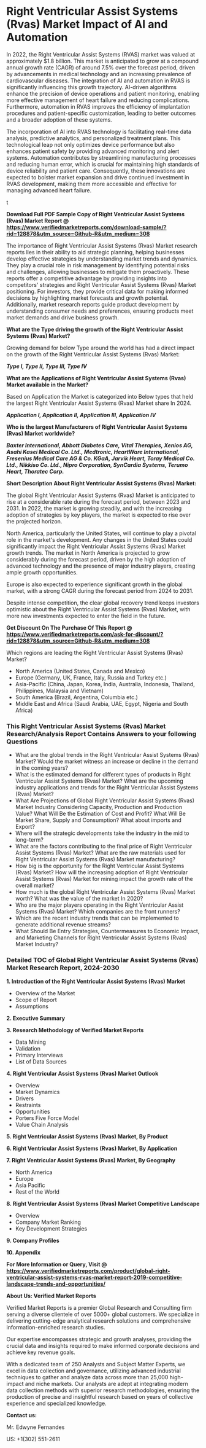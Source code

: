 <meta name="title" content="Global Right Ventricular Assist Systems (Rvas) Market Impact of AI and Automation"><meta name="description" content="In 2022, the Right Ventricular Assist Systems (RVAS) market was valued at approximately $1.8 billion. This market is anticipated to grow at a compound annual growth ra"><meta name="title" content="Right Ventricular Assist Systems (Rvas) Market Size, Share, Scope, Trends, Growth, Opportunities, Analysis, Forecast"><h1>Right Ventricular Assist Systems (Rvas) Market Impact of AI and Automation</h1><p>In 2022, the Right Ventricular Assist Systems (RVAS) market was valued at approximately $1.8 billion. This market is anticipated to grow at a compound annual growth rate (CAGR) of around 7.5% over the forecast period, driven by advancements in medical technology and an increasing prevalence of cardiovascular diseases. The integration of AI and automation in RVAS is significantly influencing this growth trajectory. AI-driven algorithms enhance the precision of device operations and patient monitoring, enabling more effective management of heart failure and reducing complications. Furthermore, automation in RVAS improves the efficiency of implantation procedures and patient-specific customization, leading to better outcomes and a broader adoption of these systems.</p><p>The incorporation of AI into RVAS technology is facilitating real-time data analysis, predictive analytics, and personalized treatment plans. This technological leap not only optimizes device performance but also enhances patient safety by providing advanced monitoring and alert systems. Automation contributes by streamlining manufacturing processes and reducing human error, which is crucial for maintaining high standards of device reliability and patient care. Consequently, these innovations are expected to bolster market expansion and drive continued investment in RVAS development, making them more accessible and effective for managing advanced heart failure.</p>t</p><p id="" class=""><strong>Download Full PDF Sample Copy of Right Ventricular Assist Systems (Rvas) Market Report @ <a href="https://www.verifiedmarketreports.com/download-sample/?rid=128878&utm_source=Github-R&utm_medium=308" target="_blank">https://www.verifiedmarketreports.com/download-sample/?rid=128878&utm_source=Github-R&utm_medium=308</a></strong></p><p>The importance of&nbsp;Right Ventricular Assist Systems (Rvas) Market research reports lies in their ability to aid strategic planning, helping businesses develop effective strategies by understanding market trends and dynamics. They play a crucial role in risk management by identifying potential risks and challenges, allowing businesses to mitigate them proactively. These reports offer a competitive advantage by providing insights into competitors' strategies and Right Ventricular Assist Systems (Rvas) Market positioning. For investors, they provide critical data for making informed decisions by highlighting market forecasts and growth potential. Additionally, market research reports guide product development by understanding consumer needs and preferences, ensuring products meet market demands and drive business growth.</p><p><strong>What are the&nbsp;Type driving the growth of the Right Ventricular Assist Systems (Rvas) Market?</strong></p><p id="" class="">Growing demand for below Type around the world has had a direct impact on the growth of the Right Ventricular Assist Systems (Rvas) Market:</p><em><strong>Type I, Type II, Type III, Type IV</strong></em></p><strong>What are the&nbsp;Applications&nbsp;of Right Ventricular Assist Systems (Rvas) Market available in the Market?</strong></p><p id="" class="">Based on Application the Market is categorized into Below types that held the largest Right Ventricular Assist Systems (Rvas) Market share In 2024.</p><em><strong>Application I, Application II, Application III, Application IV</strong></em></p><strong>Who is the largest Manufacturers of Right Ventricular Assist Systems (Rvas) Market worldwide?</strong></p><p><em><strong>Baxter International, Abbott Diabetes Care, Vital Therapies, Xenios AG, Asahi Kasei Medical Co. Ltd., Medtronic, HeartWare International, Fresenius Medical Care AG & Co. KGaA, Jarvik Heart, Toray Medical Co. Ltd., Nikkiso Co. Ltd., Nipro Corporation, SynCardia Systems, Terumo Heart, Thoratec Corp.</strong></em></p><p id="" class=""><strong>Short Description About Right Ventricular Assist Systems (Rvas) Market:</strong></p><p>The global Right Ventricular Assist Systems (Rvas) Market is anticipated to rise at a considerable rate during the forecast period, between 2023 and 2031. In 2022, the market is growing steadily, and with the increasing adoption of strategies by key players, the market is expected to rise over the projected horizon.</p><p>North America, particularly the United States, will continue to play a pivotal role in the market's development. Any changes in the United States could significantly impact the Right Ventricular Assist Systems (Rvas) Market growth trends. The market in North America is projected to grow considerably during the forecast period, driven by the high adoption of advanced technology and the presence of major industry players, creating ample growth opportunities.</p><p>Europe is also expected to experience significant growth in the global market, with a strong CAGR during the forecast period from 2024 to 2031.</p><p>Despite intense competition, the clear global recovery trend keeps investors optimistic about the Right Ventricular Assist Systems (Rvas) Market, with more new investments expected to enter the field in the future.</p><p id="" class=""><strong>Get Discount On The Purchase Of This Report @ <a href="https://www.verifiedmarketreports.com/ask-for-discount/?rid=128878&utm_source=Github-R&utm_medium=308" target="_blank">https://www.verifiedmarketreports.com/ask-for-discount/?rid=128878&utm_source=Github-R&utm_medium=308</a></strong></p>Which regions are leading the Right Ventricular Assist Systems (Rvas) Market?</p><ul><li>North America (United States, Canada and Mexico)</li><li>Europe (Germany, UK, France, Italy, Russia and Turkey etc.)</li><li>Asia-Pacific (China, Japan, Korea, India, Australia, Indonesia, Thailand, Philippines, Malaysia and Vietnam)</li><li>South America (Brazil, Argentina, Columbia etc.)</li><li>Middle East and Africa (Saudi Arabia, UAE, Egypt, Nigeria and South Africa)</li></ul><h3 id="" class="">This Right Ventricular Assist Systems (Rvas) Market Research/Analysis Report Contains Answers to your following Questions</h3><ul><li>What are the global trends in the Right Ventricular Assist Systems (Rvas) Market? Would the market witness an increase or decline in the demand in the coming years?</li><li>What is the estimated demand for different types of products in Right Ventricular Assist Systems (Rvas) Market? What are the upcoming industry applications and trends for the Right Ventricular Assist Systems (Rvas) Market?</li><li>What Are Projections of Global Right Ventricular Assist Systems (Rvas) Market Industry Considering Capacity, Production and Production Value? What Will Be the Estimation of Cost and Profit? What Will Be Market Share, Supply and Consumption? What about imports and Export?</li><li>Where will the strategic developments take the industry in the mid to long-term?</li><li>What are the factors contributing to the final price of Right Ventricular Assist Systems (Rvas) Market? What are the raw materials used for Right Ventricular Assist Systems (Rvas) Market manufacturing?</li><li>How big is the opportunity for the Right Ventricular Assist Systems (Rvas) Market? How will the increasing adoption of Right Ventricular Assist Systems (Rvas) Market for mining impact the growth rate of the overall market?</li><li>How much is the global Right Ventricular Assist Systems (Rvas) Market worth? What was the value of the market In 2020?</li><li>Who are the major players operating in the Right Ventricular Assist Systems (Rvas) Market? Which companies are the front runners?</li><li>Which are the recent industry trends that can be implemented to generate additional revenue streams?</li><li>What Should Be Entry Strategies, Countermeasures to Economic Impact, and Marketing Channels for Right Ventricular Assist Systems (Rvas) Market Industry?</li></ul><h3 id="" class="">Detailed TOC of Global Right Ventricular Assist Systems (Rvas) Market Research Report, 2024-2030</h3><p id="" class=""><strong>1. Introduction of the Right Ventricular Assist Systems (Rvas) Market</strong></p><ul><li>Overview of the Market</li><li>Scope of Report</li><li>Assumptions</li></ul><p id="" class=""><strong>2. Executive Summary</strong></p><p id="" class=""><strong>3. Research Methodology of Verified Market Reports</strong></p><ul><li>Data Mining</li><li>Validation</li><li>Primary Interviews</li><li>List of Data Sources</li></ul><p id="" class=""><strong>4. Right Ventricular Assist Systems (Rvas) Market Outlook</strong></p><ul><li>Overview</li><li>Market Dynamics</li><li>Drivers</li><li>Restraints</li><li>Opportunities</li><li>Porters Five Force Model</li><li>Value Chain Analysis</li></ul><p id="" class=""><strong>5. Right Ventricular Assist Systems (Rvas) Market, By Product</strong></p><p id="" class=""><strong>6. Right Ventricular Assist Systems (Rvas) Market, By Application</strong></p><p id="" class=""><strong>7. Right Ventricular Assist Systems (Rvas) Market, By Geography</strong></p><ul><li>North America</li><li>Europe</li><li>Asia Pacific</li><li>Rest of the World</li></ul><p id="" class=""><strong>8. Right Ventricular Assist Systems (Rvas) Market Competitive Landscape</strong></p><ul><li>Overview</li><li>Company Market Ranking</li><li>Key Development Strategies</li></ul><p id="" class=""><strong>9. Company Profiles</strong></p><p id="" class=""><strong>10. Appendix</strong></p><p id="" class=""><strong>For More Information or Query, Visit @ <a href="https://www.verifiedmarketreports.com/product/global-right-ventricular-assist-systems-rvas-market-report-2019-competitive-landscape-trends-and-opportunities/" target="_blank">https://www.verifiedmarketreports.com/product/global-right-ventricular-assist-systems-rvas-market-report-2019-competitive-landscape-trends-and-opportunities/</a></strong></p><p id="" class=""><strong>About Us: Verified Market Reports</strong></p><p id="" class="">Verified Market Reports is a premier Global Research and Consulting firm serving a diverse clientele of over 5000+ global customers. We specialize in delivering cutting-edge analytical research solutions and comprehensive information-enriched research studies.</p><p id="" class="">Our expertise encompasses strategic and growth analyses, providing the crucial data and insights required to make informed corporate decisions and achieve key revenue goals.</p><p id="" class="">With a dedicated team of 250 Analysts and Subject Matter Experts, we excel in data collection and governance, utilizing advanced industrial techniques to gather and analyze data across more than 25,000 high-impact and niche markets. Our analysts are adept at integrating modern data collection methods with superior research methodologies, ensuring the production of precise and insightful research based on years of collective experience and specialized knowledge.</p><p id="" class=""><strong>Contact us:</strong></p><p id="" class="">Mr. Edwyne Fernandes</p><p id="" class="">US: +1(302) 551-2611</p>